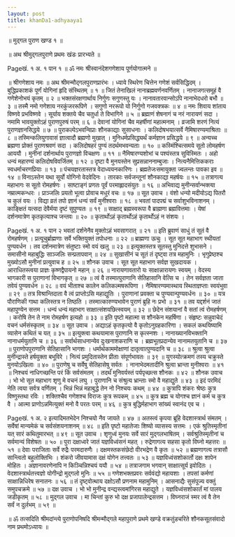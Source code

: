 ```yaml
---
layout: post
title: khanDa1-adhyaaya1
---
```



 ॥ मुद्गल पुराण खण्ड १ ॥ 
 
 ॥ अथ श्रीमुद्गलपुराणे प्रथमः खंडः प्रारभ्यते ॥

Pageखं. १ अ. १ पान १
 ॥ ॐ नमः श्रीस्वानंदेशगणेशाय पूर्णयोगात्मने ॥

 ॥ श्रीगणेशाय नमः ॥
अथ श्रीमन्मौद्गलपुराणप्रारंभः ।
ध्याये स्थिरेण चित्तेन गणेशं सर्वसिद्धिदम् ।
बुद्धिप्रकाशकं पूर्णं योगिनां हृदि संस्थितम् ॥ १ ॥
जितं तेनाखिलं नानाब्रह्मवर्णनवर्णितम् ।
नानाजगत्समूहं वै गणेशेनोभयं कृतम् ॥ २ ॥
भक्तसंरक्षणार्थाय निर्गुणः सगुणस्तु यः ।
नानावतारवान्सोऽपि नानाभेदधरो बभौ ॥ ३ ॥
तस्मै नमो गणेशाय नरकुंजररूपिणे ।
सगुणो नररूपो यो निर्गुणो गजवक्त्रकः ॥ ४ ॥
नमः शिवाय शांताय विष्णवे प्रभविष्णवे ।
सूर्याय शक्तये चैव चतुर्धा ते विभागिने ॥ ५ ॥
ब्रह्माणं शेषनागं च नरं नारायणं सदा ।
नमामि भावयुक्तोऽहं पुराणपुरुषं परम् ॥ ६ ॥
देवानां योगिनां चैव महर्षीणां महात्मनाम् ।
व्रजामि शरणं नित्यं पुराणज्ञानसिद्धये ॥ ७ ॥
पुराकल्पेऽभवन्विप्राः शौनकाद्याः सुसाधनाः ।
कलिदोषभयात्सर्वे नैमिषारण्यमाश्रिताः ॥ ८ ॥
तस्मिन्कलियुगावासं ज्ञात्वादौ ब्रह्मणो मुखात् ।
मुनिधर्मप्रसिद्ध्यर्थं कर्मज्ञान प्रसिद्धये ॥ ९ ॥
अन्यच्च ब्रह्मणा प्रोक्तं पुराणश्रवणं सदा ।
कलिदोषहरं पुण्यं तदर्थमभवन्यताः ॥ १० ॥
कस्मिंश्चित्समये सूतो लोमहर्षण आययौ ।
मुनीनां दर्शनार्थाय पुराणज्ञो विचक्षणः ॥ ११ ॥
नैमिषारण्यशोभां च पश्यंस्तत्र सुविस्मितः ।
अहो धन्यं महारण्यं कलिदोषविवर्जितम् ॥ १२ ॥
दृष्टा वै मुनयस्तेन सुप्रसन्नाननाम्बुजाः ।
नित्यनैमित्तिककराः स्वधर्माचरणप्रियाः ॥ १३ ॥
पंचयज्ञरतास्तत्र वेदाध्ययनकारिणः ।
ब्रह्मतेजःसमायुक्ता ज्वलन्तः पावका इव ॥ १४ ॥
विनाऽस्तेन यथा सूर्यो योगिनो वेदवेदिनः ।
तारकाः सर्वजन्तूनां शौनकाद्या महर्षयः ॥ १५ ॥
तत्रागत्य महाभागः स सूतो रोमहर्षणः ।
साष्टाङ्गं प्रणतः पूर्वं परमाह्लादसंयुतः ॥ १६ ॥
अभिवाद्य मुनीन्सर्वान्भक्त्या नम्रात्मकन्धरः ।
प्राञ्जलिः प्रयतो भूत्वा प्रोवाच मधुरं वचः ॥ १७ ॥
सूत उवाच ।
वंशो धन्यो मदीयोऽद्य पितरौ च कुलं वयः ।
विद्या व्रतं तपो ज्ञानं धन्यं सर्वं मुनीश्वराः ॥ १८ ॥
भवतां पादपद्मं च सर्वाशुभविनाशनम् ।
काङ्क्षितं यत्सदा देवैर्मया दृष्टं सुपुण्यतः ॥ १९ ॥
साक्षाद् ब्रह्मस्वरूपा वै ब्राह्मणा ब्रह्मवित्तमाः ।
येषां दर्शनमात्रेण कृतकृत्याश्च जन्तवः ॥ २० ॥
कृतार्थोऽहं कृतार्थोऽहं कृतार्थोऽहं न संशयः ।

Pageखं. १ अ. १ पान २
भवतां दर्शनेनैव मुक्तोऽहं भवसागरात् ॥ २१ ॥
इति ब्रुवाणं साधुं तं सूतं वै रोमहर्षणम् ।
प्रत्यूचुर्ब्राह्मणाः सर्वे भक्तियुक्तं तपोधनाः ॥ २२ ॥
ब्राह्मणा ऊचुः ।
सूत सूत महाभाग स्थीयतां पुण्यवर्धन ।
तव दर्शनमात्रेण संतुष्टाः स्मो वयं खलु ॥ २३ ॥
इत्युक्तस्तत्र सूतस्तु मुनिदत्ते शुभासने ।
समासीनो महाबुद्धिः साञ्जलिः सन्प्रतापवान् ॥ २४ ॥
सुखासीनं च सूतं तं दृष्ट्वा तत्र महामुनिः ।
भृगुप्रेष्ठश्च मुख्योऽसौ मुनीनां प्रत्युवाच ह ॥ २५ ॥
शौनक उवाच ।
सूत सूत महाभाग सर्वज्ञ सुखदायक ।
आराधितस्त्वया प्राज्ञः कृष्णद्वैपायनो महान् ॥ २६ ॥
नारायणावतारो यः साक्षान्नारायणः स्वयम् ।
वेदस्य भागकारी स पुराणानां विभागकृत् ॥ २७ ॥
त्वं वै तस्मात्पुराणानि सेतिहासानि वेत्सि च ।
तेन सर्वज्ञता जाता तवेयं पुण्यवर्धन ॥ २८ ॥
वयं भीताश्च कालेन कलिकल्मषरूपिणा ।
नैमिषारण्यमास्थाय स्थिताज्ञप्ताः स्वयंभुवा ॥ २९ ॥
तत्र विश्रान्तिदाता वै त्वं प्राप्तोऽसि महाद्युतिः ।
पुराणानां प्रवक्ता च पुण्यवान्पुण्यवर्धनः ॥ ३० ॥
यत्र पौराणिकी गाथा कलिस्तत्र न तिष्ठति ।
तस्मात्कारुण्यभावेन पुराणं ब्रुहि नः प्रभो ॥ ३१ ॥
तव यद्दर्शनं जातं महापुण्येन सत्तम ।
धन्यं धन्यं महाभाग साक्षात्संशयछित्स्वयम् ॥ ३२ ॥
छेदेन संशयानां वै सतां त्वं रोमहर्षणम् ।
करोषि तेन ते नाम रोमहर्षण इत्यहो ॥ ३३ ॥
इति पृष्टो महात्मा स शौनकेन महर्षिणा ।
संहृष्टः सन्नुवाचेदं वचनं धर्मसंस्कृतम् ॥ ३४ ॥
सूत उवाच ।
अद्याऽहं कृतकृत्यो वै कृतोऽनुग्रहकारिणा ।
सकलं कथयिष्यामि व्यासेन कथितं च यत् ॥ ३५ ॥
इत्युक्त्वा कथयामास पुराणानि स कृत्स्नशः ।
नानाख्यानविभक्तानि नानाधर्मयुतानि च ॥ ३६ ॥
सर्वार्थसाधनान्येव दुःखनाशकराणि च ।
ब्रह्मभूतप्रदान्येव नानामतयुतानि च ॥ ३७ ॥
पुराणोपपुराणानि सेतिहासानि भागशः ।
धर्मार्थकाममोक्षाणां दातृत्वात्पुण्यदानि च ॥ ३८ ॥
श्रुत्वा श्रुत्वा मुनीन्द्रास्ते हर्षयुक्ता बभूविरे ।
नित्यं प्रमुदितास्तेन प्रीताः संपूर्णभावतः ॥ ३९ ॥
युगस्योत्क्रमणं तस्य चक्रुस्ते मुनयोऽखिलाः ॥ ४० ॥
पुराणेषु च सर्वेषु सेतिहासेषु सर्वतः ।
नानाभेदमतादीनि श्रुत्वा भ्रान्ता मुनीश्वराः ॥ ४१ ॥
निश्चयं नाधिगच्छन्ति परं किं सर्वसंमतम् ।
तदर्थंं मुनिवर्यस्तं पर्यपृच्छत्स शौनकः ॥ ४२ ॥
शौनक उवाच ।
भो भो सूत महाभाग शृणु मे वचनं लघु ।
पुराणानि च संश्रुत्य भ्रान्ताः स्मो वै महाद्युते ॥ ४३ ॥
इदं परमिदं नेति त्वया सर्वत्र वर्णितम् ।
भिन्नं भिन्नं महाबुद्धे तेन नो निश्चयः कथम् ॥ ४४ ॥
कुत्रापि शंकरः श्रेष्ठः कुत्र विष्णुस्तथा रविः ।
शक्तिश्चैव गणेशश्च विराजः कुत्र रूपकम् ॥ ४५ ॥
कुत्र ब्रह्म च योगश्च ज्ञानं कर्म च कुत्र वै ।
आत्मा प्राणोऽन्नमित्युक्तं मनो वै परतः परम् ॥ ४६ ॥
कुत्र बुद्धिर्महाभाग सांख्यं स्वानंद एव च ।

Pageखं. १ अ. २
इत्यादिमतभेदेन निश्चयो नैव जायते ॥ ४७ ॥
अतस्त्वं कृपया ब्रूहि वेदशास्त्रार्थ संमतम् ।
सर्वेषां मान्यमेकं च सर्वसंशयनाशनम् ॥ ४८ ॥
इति पृष्टो महातेजाः शिष्यो व्यासस्य सत्तमः ।
एकं श्रुतिस्मृतीनां यत् सारं कथितुमारभत् ॥ ४९ ॥
सूत उवाच ।
शृणुध्वं मुनयः सर्वे सारं मुद्गलभाषितम् ।
सर्वश्रुतिस्मृतीनां च सर्वमान्यं विशेषतः ॥ ५० ॥
पुरा दक्षाध्वरे जातं यज्ञविध्वंसनं महत् ।
रुद्रेणागत्य सहसा कृतो विघ्नो महत्तरः ॥ ५१ ॥
देवाः पराजिताः सर्वे रुद्रैः परमदारुणैः ।
दक्षमस्तकसंछेदो वीरभद्रेण वै कृतः ॥ ५२ ॥
ब्रह्मणागत्य तत्रासौ सान्त्वितो बहुलोक्तिभिः ।
शंकरो जीवयामास दक्षं योगेन तत्त्वतः ॥ ५३ ॥
यज्ञविध्वंसशोकार्तो दक्षः शापेन मोहितः ।
अज्ञानावरणेनापि न किञ्चिन्निश्चयं ययौ ॥ ५४ ॥
तत्राजगाम भगवान् साक्षात्सूर्य इवोदितः ।
वेदशास्त्रार्थतत्त्वज्ञो योगीन्द्रो मुद्गलो मुनिः ॥ ५५ ॥
गणेशभक्तप्रवरः सर्ववंद्यो महायशाः ।
तपसां कर्मणां साक्षान्निधिरेष सनातनः ॥ ५६ ॥
तं दृष्ट्वोत्थाय दक्षोऽसौ प्रणनाम महामुनिम् ।
आसनाद्यैः सुसंपूज्य वक्तुं समुपचक्रमे ॥ ५७ ॥
दक्ष उवाच ।
भो भो मुनीन्द्र वन्द्यस्त्वमांगिरस महाद्युते ।
यज्ञविध्वंसशोकार्तं मां पालय जडीकृतम् ॥ ५८ ॥
मुद्गल उवाच ।
मा चिन्तां कुरु भो दक्ष प्रजापालेन्द्रसत्तम ।
विघ्नराजं स्मर त्वं वै तेन सर्वं न दुर्लभम् ॥ ५९ ॥

 ॥ ॐ तत्सदिति श्रीमदा‌ंन्त्ये पुराणोपनिषदि श्रीमन्मौद्गले महापुराणे
    प्रथमे खण्डे वक्रतुंडचरिते शौनकसूतसंवादो नाम प्रथमोऽध्यायः ॥
    
    
    